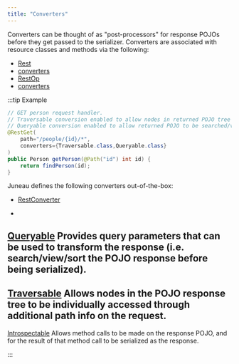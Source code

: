 ```yaml
---
title: "Converters"
---
```


Converters can be thought of as "post-processors" for response POJOs before they get passed to the serializer.
Converters are associated with resource classes and methods via the following:
- [Rest](../apidocs/org/apache/juneau/rest/annotation/Rest.html)
- [converters](../apidocs/org/apache/juneau/rest/annotation/Rest.html#converters())
- [RestOp](../apidocs/org/apache/juneau/rest/annotation/RestOp.html)
- [converters](../apidocs/org/apache/juneau/rest/annotation/RestOp.html#converters())

:::tip Example


```java
// GET person request handler.
// Traversable conversion enabled to allow nodes in returned POJO tree to be addressed.
// Queryable conversion enabled to allow returned POJO to be searched/viewed/sorted.
@RestGet(
    path="/people/{id}/*",
    converters={Traversable.class,Queryable.class}
)
public Person getPerson(@Path("id") int id) {
    return findPerson(id);
}
```


Juneau defines the following converters out-of-the-box:
- [RestConverter](../apidocs/org/apache/juneau/rest/converter/RestConverter.html)

-
[Queryable](../apidocs/org/apache/juneau/rest/converter/Queryable.html)
Provides query parameters that can be used to transform the response (i.e. search/view/sort the
POJO response before being serialized).
-
[Traversable](../apidocs/org/apache/juneau/rest/converter/Traversable.html)
Allows nodes in the POJO response tree to be individually accessed through additional path info on
the request.
-
[Introspectable](../apidocs/org/apache/juneau/rest/converter/Introspectable.html)
Allows method calls to be made on the response POJO, and for the result of that method call to be
serialized as the response.

:::
